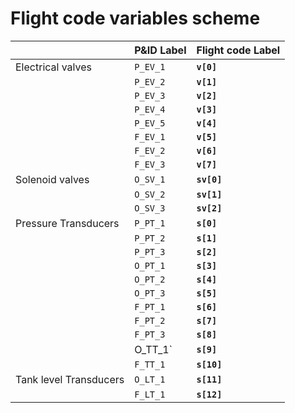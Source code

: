 # Flight code variables scheme



|                |P&ID Label                         |Flight code Label                        |
|----------------|-------------------------------|-----------------------------|
|Electrical valves|`P_EV_1`            |**`v[0]`**         |
|        |`P_EV_2`              |**`v[1]`**            |
|         |`P_EV_3`    |**`v[2]`**   |
|     |`P_EV_4`            |**`v[3]`**         |
|        |`P_EV_5`              |**`v[4]`**            |
|         |`F_EV_1`    |**`v[5]`**   |
|           |`F_EV_2`            |**`v[6]`**         |
|        |`F_EV_3`              |**`v[7]`**            |
|Solenoid valves|`O_SV_1`            |**`sv[0]`**         |
|        |`O_SV_2`              |**`sv[1]`**            |
|         |`O_SV_3`    |**`sv[2]`**   |
|Pressure Transducers|`P_PT_1`            |**`s[0]`**         |
|        |`P_PT_2`              |**`s[1]`**            |
|         |`P_PT_3`    |**`s[2]`**   |
|     |`O_PT_1`            |**`s[3]`**         |
|	|`O_PT_2` | **`s[4]`** 	|
|        |`O_PT_3`              |**`s[5]`**            |
|         |`F_PT_1`    |**`s[6]`**   |
|           |`F_PT_2`            |**`s[7]`**         |
|	| `F_PT_3`	| **`s[8]`** 		|
|    |O_TT_1`              |**`s[9]`**            |
|         |`F_TT_1`    |**`s[10]`**   |
|Tank level Transducers|`O_LT_1`            |**`s[11]`**         |
|        |`F_LT_1`              |**`s[12]`**            |



